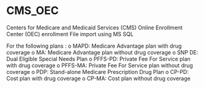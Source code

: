 CMS_OEC
=======

Centers for Medicare and Medicaid Services (CMS) Online Enrollment Center (OEC) enrollment File import using MS SQL

For the following plans :
o MAPD: Medicare Advantage plan with drug coverage
o MA: Medicare Advantage plan without drug coverage
o SNP DE: Dual Eligible Special Needs Plan
o PFFS-PD: Private Fee For Service plan with drug coverage
o PFFS-MA: Private Fee For Service plan without drug coverage
o PDP: Stand-alone Medicare Prescription Drug Plan
o CP-PD: Cost plan with drug coverage
o CP-MA: Cost plan without drug coverage

